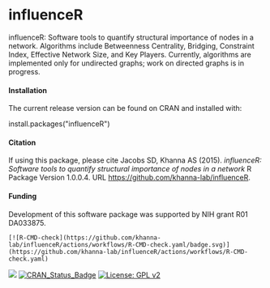 # influenceR

influenceR: Software tools to quantify structural importance of nodes in a network. Algorithms include Betweenness Centrality, Bridging, Constraint Index, Effective Network Size, and Key Players. Currently, algorithms are implemented only for undirected graphs; work on directed graphs is in progress.

#### Installation
The current release version can be found on CRAN and installed with:

install.packages("influenceR")

#### Citation
If using this package, please cite 
Jacobs SD, Khanna AS (2015). *influenceR: Software tools to quantify structural importance of nodes in a network* R Package Version 1.0.0.4. URL https://github.com/khanna-lab/influenceR.

#### Funding
Development of this software package was supported by NIH grant R01 DA033875.

  <!-- badges: start -->
    [![R-CMD-check](https://github.com/khanna-lab/influenceR/actions/workflows/R-CMD-check.yaml/badge.svg)](https://github.com/khanna-lab/influenceR/actions/workflows/R-CMD-check.yaml)
  [![](http://cranlogs.r-pkg.org/badges/grand-total/influenceR)](https://cran.r-project.org/package=influenceR)
  [![CRAN_Status_Badge](http://www.r-pkg.org/badges/version/influenceR)](https://cran.r-project.org/package=influenceR)
  [![License: GPL v2](https://img.shields.io/badge/License-GPL%20v2-blue.svg)](https://www.gnu.org/licenses/old-licenses/gpl-2.0.en.html)
  <!-- badges: end -->
  
  